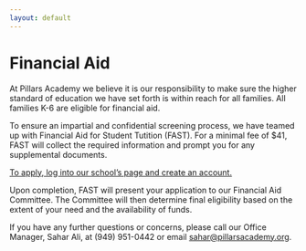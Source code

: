 ```yaml
---
layout: default
---
```


# Financial Aid

At Pillars Academy we believe it is our responsibility to make sure the higher standard of education we have set forth is within reach for all families. All families K-6 are eligible for financial aid.

To ensure an impartial and confidential screening process, we have teamed up with Financial Aid for Student Tutition (FAST). For a minimal fee of $41, FAST will collect the required information and prompt you for any supplemental documents.

[To apply, log into our school’s page and create an account.](https://www.ismfast.com/V3/FastPage.php?id=21fd3aea06d6887cf80bf1704fa92888)

Upon completion, FAST will present your application to our Financial Aid Committee. The Committee will then determine final eligibility based on the extent of your need and the availability of funds.

If you have any further questions or concerns, please call our Office Manager, Sahar Ali, at (949) 951-0442 or email <sahar@pillarsacademy.org>.